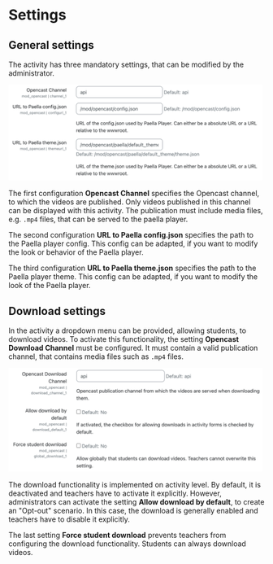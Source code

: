 # Settings

## General settings
The activity has three mandatory settings, that can be modified by the administrator.

<img src="../img/mod/settings_part_1.png" width="500"></br>

The first configuration **Opencast Channel** specifies the Opencast channel, to which the videos are published. Only videos published in this channel can be displayed with this activity. The publication must include media files, e.g. `.mp4` files, that can be served to the paella player.

The second configuration **URL to Paella config.json** specifies the path to the Paella player config. This config can be adapted, if you want to modify the look or behavior of the Paella player.

The third configuration **URL to Paella theme.json** specifies the path to the Paella player theme. This config can be adapted, if you want to modify the look of the Paella player.

## Download settings
In the activity a dropdown menu can be provided, allowing students, to download videos.
To activate this functionality, the setting **Opencast Download Channel** must be configured. It must contain a valid publication channel, that contains media files such as `.mp4` files.

<img src="../img/mod/settings_part_2.png" width="500"></br>

The download functionality is implemented on activity level. By default, it is deactivated and teachers have to activate it explicitly. However, administrators can activate the setting **Allow download by default**, to create an "Opt-out" scenario. In this case, the download is generally enabled and teachers have to disable it explicitly.

The last setting **Force student download** prevents teachers from configuring the download functionality. Students can always download videos.
